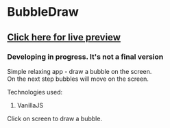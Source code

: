 # BubbleDraw
## [Click here for live preview](https://lkister.github.io/BubbleDraw/)
### Developing in progress. It's not a final version

Simple relaxing app - draw a bubble on the screen.  
On the next step bubbles will move on the screen.  

Technologies used: 
1. VanillaJS  

Click on screen to draw a bubble.
